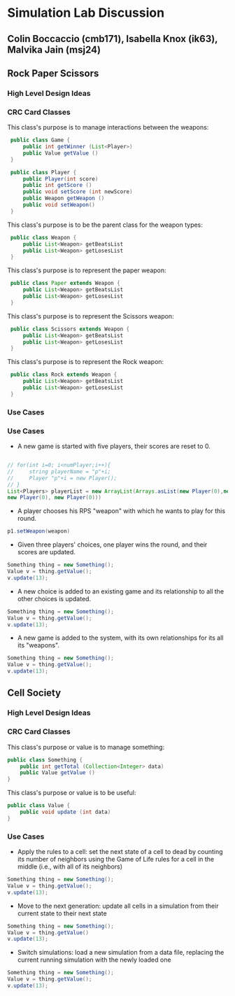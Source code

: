 # Simulation Lab Discussion
## Colin Boccaccio (cmb171), Isabella Knox (ik63), Malvika Jain (msj24)


## Rock Paper Scissors

### High Level Design Ideas


### CRC Card Classes

This class's purpose is to manage interactions between the weapons:
```java
 public class Game {
     public int getWinner (List<Player>)
     public Value getValue ()
 }
```

```java
 public class Player {
     public Player(int score)
     public int getScore ()
     public void setScore (int newScore)
     public Weapon getWeapon ()
     public void setWeapon()
 }
```

This class's purpose is to be the parent class for the weapon types:
```java
 public class Weapon {
     public List<Weapon> getBeatsList
     public List<Weapon> getLosesList 
 }
```

This class's purpose is to represent the paper weapon:
```java
 public class Paper extends Weapon {
     public List<Weapon> getBeatsList
     public List<Weapon> getLosesList 
 }
```

This class's purpose is to represent the Scissors weapon:
```java
 public class Scissors extends Weapon {
     public List<Weapon> getBeatsList
     public List<Weapon> getLosesList 
 }
```

This class's purpose is to represent the Rock weapon:
```java
 public class Rock extends Weapon {
     public List<Weapon> getBeatsList
     public List<Weapon> getLosesList 
 }
```

### Use Cases

### Use Cases

 * A new game is started with five players, their scores are reset to 0.
 ```java

// for(int i=0; i<numPlayer;i++){
//     string playerName = "p"+i;
//     Player "p"+i = new Player();
// }
List<Players> playerList = new ArrayList(Arrays.asList(new Player(0),new Player(0), new Player(0),
new Player(0), new Player(0)))

 ```

 * A player chooses his RPS "weapon" with which he wants to play for this round.
 ```java
p1.setWeapon(weapon)
 ```

 * Given three players' choices, one player wins the round, and their scores are updated.
 ```java
 Something thing = new Something();
 Value v = thing.getValue();
 v.update(13);
 ```

 * A new choice is added to an existing game and its relationship to all the other choices is updated.
 ```java
 Something thing = new Something();
 Value v = thing.getValue();
 v.update(13);
 ```

 * A new game is added to the system, with its own relationships for its all its "weapons".
 ```java
 Something thing = new Something();
 Value v = thing.getValue();
 v.update(13);
 ```


## Cell Society

### High Level Design Ideas


### CRC Card Classes

This class's purpose or value is to manage something:
```java
public class Something {
    public int getTotal (Collection<Integer> data)
    public Value getValue ()
}
```

This class's purpose or value is to be useful:
```java
public class Value {
    public void update (int data)
}
```

### Use Cases

* Apply the rules to a cell: set the next state of a cell to dead by counting its number of neighbors using the Game of Life rules for a cell in the middle (i.e., with all of its neighbors)
```java
Something thing = new Something();
Value v = thing.getValue();
v.update(13);
```

* Move to the next generation: update all cells in a simulation from their current state to their next state
```java
Something thing = new Something();
Value v = thing.getValue()
v.update(13);
```

* Switch simulations: load a new simulation from a data file, replacing the current running simulation with the newly loaded one
```java
Something thing = new Something();
Value v = thing.getValue();
v.update(13);
```
